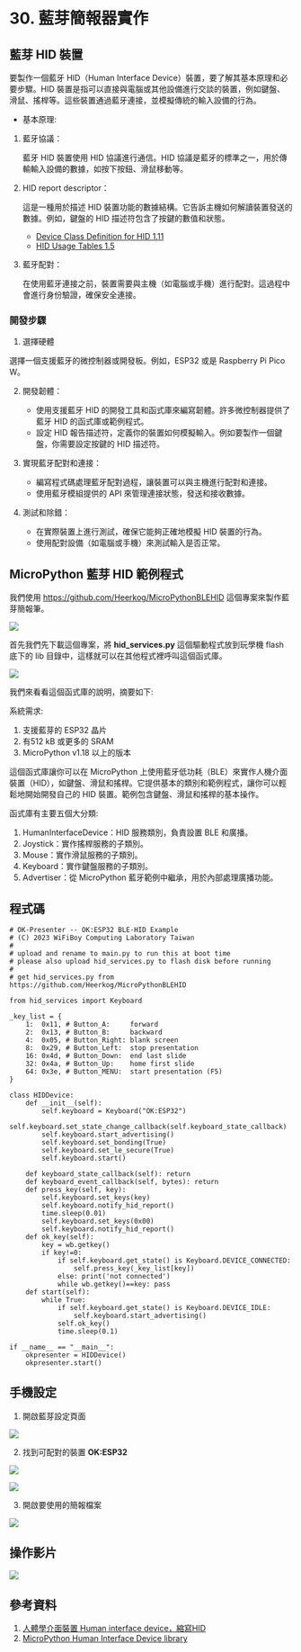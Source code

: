 # 30. 藍芽簡報器實作

## 藍芽 HID 裝置

要製作一個藍牙 HID（Human Interface Device）裝置，要了解其基本原理和必要步驟。HID 裝置是指可以直接與電腦或其他設備進行交談的裝置，例如鍵盤、滑鼠、搖桿等。這些裝置通過藍牙連接，並模擬傳統的輸入設備的行為。

* 基本原理:

1. 藍牙協議：
   
   藍牙 HID 裝置使用 HID 協議進行通信。HID 協議是藍牙的標準之一，用於傳輸輸入設備的數據，如按下按鈕、滑鼠移動等。

2. HID report descriptor：
   
   這是一種用於描述 HID 裝置功能的數據結構。它告訴主機如何解讀裝置發送的數據。例如，鍵盤的 HID 描述符包含了按鍵的數值和狀態。

    * [Device Class Definition for HID 1.11](https://www.usb.org/document-library/device-class-definition-hid-111)
    * [HID Usage Tables 1.5](https://usb.org/document-library/hid-usage-tables-15)

3. 藍牙配對：

    在使用藍牙連接之前，裝置需要與主機（如電腦或手機）進行配對。這過程中會進行身份驗證，確保安全連接。

### 開發步驟

1. 選擇硬體

選擇一個支援藍牙的微控制器或開發板。例如，ESP32 或是 Raspberry Pi Pico W。

2. 開發韌體：

    * 使用支援藍牙 HID 的開發工具和函式庫來編寫韌體。許多微控制器提供了藍牙 HID 的函式庫或範例程式。
    * 設定 HID 報告描述符，定義你的裝置如何模擬輸入。例如要製作一個鍵盤，你需要設定按鍵的 HID 描述符。

3. 實現藍牙配對和連接：

    * 編寫程式碼處理藍牙配對過程，讓裝置可以與主機進行配對和連接。
    * 使用藍牙模組提供的 API 來管理連接狀態，發送和接收數據。

4. 測試和除錯：

    * 在實際裝置上進行測試，確保它能夠正確地模擬 HID 裝置的行為。
    * 使用配對設備（如電腦或手機）來測試輸入是否正常。

## MicroPython 藍芽 HID 範例程式

我們使用 https://github.com/Heerkog/MicroPythonBLEHID 這個專案來製作藍芽簡報筆。

![](/img/30/Python30_01.png)

首先我們先下載這個專案，將 **hid_services.py** 這個驅動程式放到玩學機 flash 底下的 lib 目錄中，這樣就可以在其他程式裡呼叫這個函式庫。

![](/img/30/Python30_02.png)

我們來看看這個函式庫的說明，摘要如下: 

系統需求:

1. 支援藍芽的 ESP32 晶片
2. 有512 kB 或更多的 SRAM
3. MicroPython v1.18 以上的版本

這個函式庫讓你可以在 MicroPython 上使用藍牙低功耗（BLE）來實作人機介面裝置（HID），如鍵盤、滑鼠和搖桿。它提供基本的類別和範例程式，讓你可以輕鬆地開始開發自己的 HID 裝置。範例包含鍵盤、滑鼠和搖桿的基本操作。

函式庫有主要五個大分類:

1. HumanInterfaceDevice：HID 服務類別，負責設置 BLE 和廣播。
2. Joystick：實作搖桿服務的子類別。
3. Mouse：實作滑鼠服務的子類別。
4. Keyboard：實作鍵盤服務的子類別。
5. Advertiser：從 MicroPython 藍牙範例中繼承，用於內部處理廣播功能。

## 程式碼

```
# OK-Presenter -- OK:ESP32 BLE-HID Example
# (C) 2023 WiFiBoy Computing Laboratory Taiwan
#
# upload and rename to main.py to run this at boot time
# please also upload hid_services.py to flash disk before running
#
# get hid_services.py from https://github.com/Heerkog/MicroPythonBLEHID

from hid_services import Keyboard

_key_list = {
    1:  0x11, # Button_A:     forward
    2:  0x13, # Button_B:     backward
    4:  0x05, # Button_Right: blank screen
    8:  0x29, # Button_Left:  stop presentation
    16: 0x4d, # Button_Down:  end last slide
    32: 0x4a, # Button_Up:    home first slide
    64: 0x3e, # Button_MENU:  start presentation (F5)
}
    
class HIDDevice:
    def __init__(self):
        self.keyboard = Keyboard("OK:ESP32")
        self.keyboard.set_state_change_callback(self.keyboard_state_callback)
        self.keyboard.start_advertising()
        self.keyboard.set_bonding(True)
        self.keyboard.set_le_secure(True)
        self.keyboard.start()

    def keyboard_state_callback(self): return
    def keyboard_event_callback(self, bytes): return
    def press_key(self, key):
        self.keyboard.set_keys(key)
        self.keyboard.notify_hid_report()
        time.sleep(0.01)
        self.keyboard.set_keys(0x00)
        self.keyboard.notify_hid_report()
    def ok_key(self):
        key = wb.getkey()
        if key!=0:
            if self.keyboard.get_state() is Keyboard.DEVICE_CONNECTED:
                self.press_key(_key_list[key])
            else: print('not connected')
            while wb.getkey()==key: pass
    def start(self):
        while True:
            if self.keyboard.get_state() is Keyboard.DEVICE_IDLE:
                self.keyboard.start_advertising()
            self.ok_key()
            time.sleep(0.1)
           
if __name__ == "__main__":
    okpresenter = HIDDevice()
    okpresenter.start()
```

## 手機設定

1. 開啟藍芽設定頁面

![](/img/30/Python30_03.png)

2. 找到可配對的裝置 **OK:ESP32**

![](/img/30/Python30_04.png)

![](/img/30/Python30_05.png)

3. 開啟要使用的簡報檔案

![](/img/30/Python30_06.png)


## 操作影片

![](/img/30/Python30_03.gif)


## 參考資料

1. [人體學介面裝置 Human interface device，縮寫HID](https://zh.wikipedia.org/zh-tw/%E4%BA%BA%E4%BD%93%E5%AD%A6%E6%8E%A5%E5%8F%A3%E8%AE%BE%E5%A4%87)
2. [MicroPython Human Interface Device library](https://github.com/Heerkog/MicroPythonBLEHID)